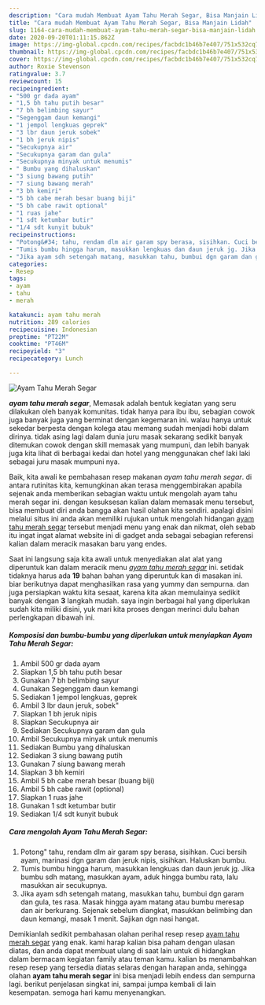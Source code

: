 ```yaml
---
description: "Cara mudah Membuat Ayam Tahu Merah Segar, Bisa Manjain Lidah"
title: "Cara mudah Membuat Ayam Tahu Merah Segar, Bisa Manjain Lidah"
slug: 1164-cara-mudah-membuat-ayam-tahu-merah-segar-bisa-manjain-lidah
date: 2020-09-20T01:11:15.862Z
image: https://img-global.cpcdn.com/recipes/facbdc1b46b7e407/751x532cq70/ayam-tahu-merah-segar-foto-resep-utama.jpg
thumbnail: https://img-global.cpcdn.com/recipes/facbdc1b46b7e407/751x532cq70/ayam-tahu-merah-segar-foto-resep-utama.jpg
cover: https://img-global.cpcdn.com/recipes/facbdc1b46b7e407/751x532cq70/ayam-tahu-merah-segar-foto-resep-utama.jpg
author: Roxie Stevenson
ratingvalue: 3.7
reviewcount: 15
recipeingredient:
- "500 gr dada ayam"
- "1,5 bh tahu putih besar"
- "7 bh belimbing sayur"
- "Segenggam daun kemangi"
- "1 jempol lengkuas geprek"
- "3 lbr daun jeruk sobek"
- "1 bh jeruk nipis"
- "Secukupnya air"
- "Secukupnya garam dan gula"
- "Secukupnya minyak untuk menumis"
- " Bumbu yang dihaluskan"
- "3 siung bawang putih"
- "7 siung bawang merah"
- "3 bh kemiri"
- "5 bh cabe merah besar buang biji"
- "5 bh cabe rawit optional"
- "1 ruas jahe"
- "1 sdt ketumbar butir"
- "1/4 sdt kunyit bubuk"
recipeinstructions:
- "Potong&#34; tahu, rendam dlm air garam spy berasa, sisihkan. Cuci bersih ayam, marinasi dgn garam dan jeruk nipis, sisihkan. Haluskan bumbu."
- "Tumis bumbu hingga harum, masukkan lengkuas dan daun jeruk jg. Jika bumbu sdh matang, masukkan ayam, aduk hingga bumbu rata, lalu masukkan air secukupnya."
- "Jika ayam sdh setengah matang, masukkan tahu, bumbui dgn garam dan gula, tes rasa. Masak hingga ayam matang atau bumbu meresap dan air berkurang. Sejenak sebelum diangkat, masukkan belimbing dan daun kemangi, masak 1 menit. Sajikan dgn nasi hangat."
categories:
- Resep
tags:
- ayam
- tahu
- merah

katakunci: ayam tahu merah 
nutrition: 289 calories
recipecuisine: Indonesian
preptime: "PT22M"
cooktime: "PT46M"
recipeyield: "3"
recipecategory: Lunch

---
```



![Ayam Tahu Merah Segar](https://img-global.cpcdn.com/recipes/facbdc1b46b7e407/751x532cq70/ayam-tahu-merah-segar-foto-resep-utama.jpg)

<b><i>ayam tahu merah segar</i></b>, Memasak adalah bentuk kegiatan yang seru dilakukan oleh banyak komunitas. tidak hanya para ibu ibu, sebagian cowok juga banyak juga yang berminat dengan kegemaran ini. walau hanya untuk sekedar berpesta dengan kolega atau memang sudah menjadi hobi dalam dirinya. tidak asing lagi dalam dunia juru masak sekarang sedikit banyak ditemukan cowok dengan skill memasak yang mumpuni, dan lebih banyak juga kita lihat di berbagai kedai dan hotel yang menggunakan chef laki laki sebagai juru masak mumpuni nya.



Baik, kita awali ke pembahasan resep makanan <i>ayam tahu merah segar</i>. di antara rutinitas kita, kemungkinan akan terasa menggembirakan apabila sejenak anda memberikan sebagian waktu untuk mengolah ayam tahu merah segar ini. dengan kesuksesan kalian dalam memasak menu tersebut, bisa membuat diri anda bangga akan hasil olahan kita sendiri. apalagi disini melalui situs ini anda akan memiliki rujukan untuk mengolah hidangan <u>ayam tahu merah segar</u> tersebut menjadi menu yang enak dan nikmat, oleh sebab itu ingat ingat alamat website ini di gadget anda sebagai sebagian referensi kalian dalam meracik masakan baru yang endes.


Saat ini langsung saja kita awali untuk menyediakan alat alat yang diperuntuk kan dalam meracik menu <u><i>ayam tahu merah segar</i></u> ini. setidak tidaknya harus ada <b>19</b> bahan bahan yang diperuntuk kan di masakan ini. biar berikutnya dapat menghasilkan rasa yang yummy dan sempurna. dan juga persiapkan waktu kita sesaat, karena kita akan memulainya sedikit banyak dengan <b>3</b> langkah mudah. saya ingin berbagai hal yang diperlukan sudah kita miliki disini, yuk mari kita proses dengan merinci dulu bahan perlengkapan dibawah ini.

<!--inarticleads1-->

##### Komposisi dan bumbu-bumbu yang diperlukan untuk menyiapkan Ayam Tahu Merah Segar:

1. Ambil 500 gr dada ayam
1. Siapkan 1,5 bh tahu putih besar
1. Gunakan 7 bh belimbing sayur
1. Gunakan Segenggam daun kemangi
1. Sediakan 1 jempol lengkuas, geprek
1. Ambil 3 lbr daun jeruk, sobek&#34;
1. Siapkan 1 bh jeruk nipis
1. Siapkan Secukupnya air
1. Sediakan Secukupnya garam dan gula
1. Ambil Secukupnya minyak untuk menumis
1. Sediakan  Bumbu yang dihaluskan
1. Sediakan 3 siung bawang putih
1. Gunakan 7 siung bawang merah
1. Siapkan 3 bh kemiri
1. Ambil 5 bh cabe merah besar (buang biji)
1. Ambil 5 bh cabe rawit (optional)
1. Siapkan 1 ruas jahe
1. Gunakan 1 sdt ketumbar butir
1. Sediakan 1/4 sdt kunyit bubuk




<!--inarticleads2-->

##### Cara mengolah Ayam Tahu Merah Segar:

1. Potong&#34; tahu, rendam dlm air garam spy berasa, sisihkan. Cuci bersih ayam, marinasi dgn garam dan jeruk nipis, sisihkan. Haluskan bumbu.
1. Tumis bumbu hingga harum, masukkan lengkuas dan daun jeruk jg. Jika bumbu sdh matang, masukkan ayam, aduk hingga bumbu rata, lalu masukkan air secukupnya.
1. Jika ayam sdh setengah matang, masukkan tahu, bumbui dgn garam dan gula, tes rasa. Masak hingga ayam matang atau bumbu meresap dan air berkurang. Sejenak sebelum diangkat, masukkan belimbing dan daun kemangi, masak 1 menit. Sajikan dgn nasi hangat.




Demikianlah sedikit pembahasan olahan perihal resep resep <u>ayam tahu merah segar</u> yang enak. kami harap kalian bisa paham dengan ulasan diatas, dan anda dapat membuat ulang di saat lain untuk di hidangkan dalam bermacam kegiatan family atau teman kamu. kalian bs menambahkan resep resep yang tersedia diatas selaras dengan harapan anda, sehingga olahan <b>ayam tahu merah segar</b> ini bisa menjadi lebih endess dan sempurna lagi. berikut penjelasan singkat ini, sampai jumpa kembali di lain kesempatan. semoga hari kamu menyenangkan.
